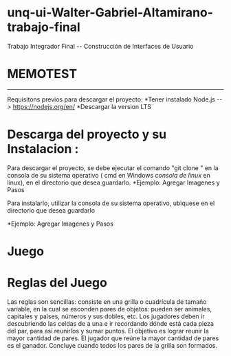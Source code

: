 # unq-ui-Walter-Gabriel-Altamirano-trabajo-final
Trabajo Integrador Final -- Construcción de Interfaces de Usuario

# MEMOTEST
---
Requisitons previos para descargar el proyecto:
 *Tener instalado Node.js --> https://nodejs.org/en/
   *Descargar la version LTS

# Descarga del proyecto y su Instalacion :
Para descargar el proyecto, se debe ejecutar el comando "git clone <URL-del-proyecto>" en la consola de su sistema operativo ( cmd en Windows *consola de linux* en linux), en el directorio que desea guardarlo.
  *Ejemplo:
    Agregar Imagenes y Pasos

Para instalarlo, utilizar la consola de su sistema operativo, ubiquese en el directorio que desea guardarlo

  *Ejemplo:
    Agregar Imagenes y Pasos

# Juego

# Reglas del Juego
Las reglas son sencillas: consiste en una grilla o cuadrícula de tamaño variable, en la cual se esconden pares de objetos: pueden ser animales, capitales y países, números y sus dobles, etc. Los jugadores deben ir descubriendo las celdas de a una e ir recordando dónde está cada pieza del par, para así reunirlos y sumar puntos. El objetivo es lograr reunir la mayor cantidad de pares. El jugador que reúne la mayor cantidad de pares es el ganador. Concluye cuando todos los pares de la grilla son formados.


